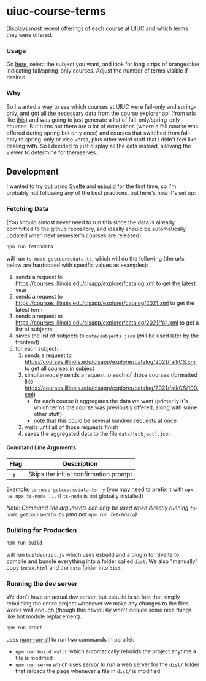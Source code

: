 # uiuc-course-terms

Displays most recent offerings of each course at UIUC and which terms they were offered.

### Usage
Go [here](https://uiuc-course-terms.netlify.app/), select the subject you want, and look for long strips of orange/blue indicating fall/spring-only courses.
Adjust the number of terms visible if desired.

### Why
So I wanted a way to see which courses at UIUC were fall-only and spring-only, and got all the necessary data from the course explorer api
(from urls like [this](https://courses.illinois.edu/cisapp/explorer/catalog/2021/fall/CS/100.xml)) and was going to just generate
a list of fall-only/spring-only courses. But turns out there are a lot of exceptions (where a fall course was offered during spring but only once)
and courses that switched from fall-only to spring-only or vice versa, plus other weird stuff that I didn't feel like dealing with.
So I decided to just display all the data instead, allowing the viewer to determine for themselves.

## Development
I wanted to try out using [Svelte](https://svelte.dev/) and [esbuild](https://esbuild.github.io/) for the first time, so I'm probably not following any
of the best practices, but here's how it's set up:

### Fetching Data
(You should almost never need to run this since the data is already committed to the github repository, and ideally should be automatically updated
when next semester's courses are released)
```bash
npm run fetchdata
```
will run `ts-node getcoursedata.ts`, which will do the following (the urls below are hardcoded with specific values as examples):
1. sends a request to https://courses.illinois.edu/cisapp/explorer/catalog.xml to get the latest year
2. sends a request to https://courses.illinois.edu/cisapp/explorer/catalog/2021.xml to get the latest term
3. sends a request to https://courses.illinois.edu/cisapp/explorer/catalog/2021/fall.xml to get a list of subjects
4. saves the list of subjects to `data/subjects.json` (will be used later by the frontend)
5. for each subject:
    1. sends a request to https://courses.illinois.edu/cisapp/explorer/catalog/2021/fall/CS.xml to get all courses in subject
    2. simultaneously sends a request to each of those courses (formatted like https://courses.illinois.edu/cisapp/explorer/catalog/2021/fall/CS/100.xml)
        - for each course it aggregates the data we want (primarily it's which terms the course was previously offered, along with some other stuff)
        - note that this could be several hundred requests at once
    3. waits until all of those requests finish
    4. saves the aggregated data to the file `data/[subject].json`

#### Command Line Arguments

| Flag | Description |
| --- | --- |
| `-y` | Skips the initial confirmation prompt |

Example: `ts-node getcoursedata.ts -y` (you may need to prefix it with `npx`, i.e. `npx ts-node ...` if `ts-node` is not globally installed)

*Note: Command line arguments can only be used when directly running `ts-node getcoursedata.ts` (and not `npm run fetchdata`)*

### Building for Production
```bash
npm run build
```
will run `buildscript.js` which uses esbuild and a plugin for Svelte to compile and bundle everything into a folder called `dist`.
We also "manually" copy `index.html` and the `data` folder into `dist`.

### Running the dev server
We don't have an actual dev server, but esbuild is so fast that simply rebuilding the entire project whenever we make any changes to the files
works well enough (though this obviously won't include some nice things like hot module replacement).
```bash
npm run start
```
uses [npm-run-all](https://www.npmjs.com/package/npm-run-all) to run two commands in parallel:
- `npm run build:watch` which automatically rebuilds the project anytime a file is modified
- `npm run serve` which uses [servor](https://www.npmjs.com/package/servor) to run a web server for the `dist/` folder that reloads the page whenever a
  file in `dist/` is modified

